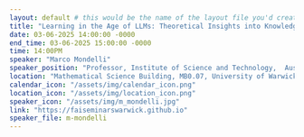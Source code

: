 ```yaml
---
layout: default # this would be the name of the layout file you'd create for events
title: "Learning in the Age of LLMs: Theoretical Insights into Knowledge Distillation and Test-Time-Training"
date: 03-06-2025 14:00:00 -0000
end_time: 03-06-2025 15:00:00 -0000
time: 14:00PM
speaker: "Marco Mondelli"
speaker_position: "Professor, Institute of Science and Technology,  Austria"
location: "Mathematical Science Building, MB0.07, University of Warwick, Coventry, UK"
calendar_icon: "/assets/img/calendar_icon.png"
location_icon: "/assets/img/location_icon.png"
speaker_icon: "/assets/img/m_mondelli.jpg"
link: "https://faiseminarswarwick.github.io"
speaker_file: m-mondelli
---
```

